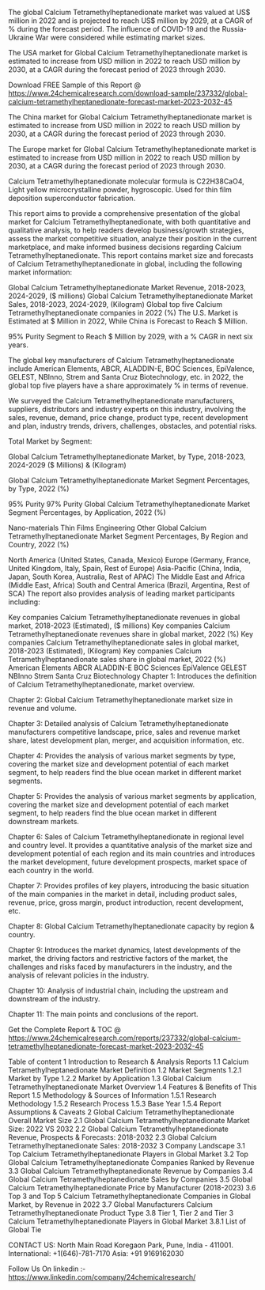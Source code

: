 The global Calcium Tetramethylheptanedionate market was valued at US$ million in 2022 and is projected to reach US$ million by 2029, at a CAGR of % during the forecast period. The influence of COVID-19 and the Russia-Ukraine War were considered while estimating market sizes.

The USA market for Global Calcium Tetramethylheptanedionate market is estimated to increase from USD million in 2022 to reach USD million by 2030, at a CAGR during the forecast period of 2023 through 2030.

Download FREE Sample of this Report @ https://www.24chemicalresearch.com/download-sample/237332/global-calcium-tetramethylheptanedionate-forecast-market-2023-2032-45

The China market for Global Calcium Tetramethylheptanedionate market is estimated to increase from USD million in 2022 to reach USD million by 2030, at a CAGR during the forecast period of 2023 through 2030.

The Europe market for Global Calcium Tetramethylheptanedionate market is estimated to increase from USD million in 2022 to reach USD million by 2030, at a CAGR during the forecast period of 2023 through 2030.

Calcium Tetramethylheptanedionate molecular formula is C22H38CaO4, Light yellow microcrystalline powder, hygroscopic. Used for thin film deposition superconductor fabrication.

This report aims to provide a comprehensive presentation of the global market for Calcium Tetramethylheptanedionate, with both quantitative and qualitative analysis, to help readers develop business/growth strategies, assess the market competitive situation, analyze their position in the current marketplace, and make informed business decisions regarding Calcium Tetramethylheptanedionate. This report contains market size and forecasts of Calcium Tetramethylheptanedionate in global, including the following market information:

Global Calcium Tetramethylheptanedionate Market Revenue, 2018-2023, 2024-2029, ($ millions)
Global Calcium Tetramethylheptanedionate Market Sales, 2018-2023, 2024-2029, (Kilogram)
Global top five Calcium Tetramethylheptanedionate companies in 2022 (%)
The U.S. Market is Estimated at $ Million in 2022, While China is Forecast to Reach $ Million.

95% Purity Segment to Reach $ Million by 2029, with a % CAGR in next six years.

The global key manufacturers of Calcium Tetramethylheptanedionate include American Elements, ABCR, ALADDIN-E, BOC Sciences, EpiValence, GELEST, NBInno, Strem and Santa Cruz Biotechnology, etc. in 2022, the global top five players have a share approximately % in terms of revenue.

We surveyed the Calcium Tetramethylheptanedionate manufacturers, suppliers, distributors and industry experts on this industry, involving the sales, revenue, demand, price change, product type, recent development and plan, industry trends, drivers, challenges, obstacles, and potential risks.

Total Market by Segment:

Global Calcium Tetramethylheptanedionate Market, by Type, 2018-2023, 2024-2029 ($ Millions) & (Kilogram)

Global Calcium Tetramethylheptanedionate Market Segment Percentages, by Type, 2022 (%)

95% Purity
97% Purity
Global Calcium Tetramethylheptanedionate Market Segment Percentages, by Application, 2022 (%)

Nano-materials
Thin Films Engineering
Other
Global Calcium Tetramethylheptanedionate Market Segment Percentages, By Region and Country, 2022 (%)

North America (United States, Canada, Mexico)
Europe (Germany, France, United Kingdom, Italy, Spain, Rest of Europe)
Asia-Pacific (China, India, Japan, South Korea, Australia, Rest of APAC)
The Middle East and Africa (Middle East, Africa)
South and Central America (Brazil, Argentina, Rest of SCA)
The report also provides analysis of leading market participants including:

Key companies Calcium Tetramethylheptanedionate revenues in global market, 2018-2023 (Estimated), ($ millions)
Key companies Calcium Tetramethylheptanedionate revenues share in global market, 2022 (%)
Key companies Calcium Tetramethylheptanedionate sales in global market, 2018-2023 (Estimated), (Kilogram)
Key companies Calcium Tetramethylheptanedionate sales share in global market, 2022 (%)
American Elements
ABCR
ALADDIN-E
BOC Sciences
EpiValence
GELEST
NBInno
Strem
Santa Cruz Biotechnology
Chapter 1: Introduces the definition of Calcium Tetramethylheptanedionate, market overview.

Chapter 2: Global Calcium Tetramethylheptanedionate market size in revenue and volume.

Chapter 3: Detailed analysis of Calcium Tetramethylheptanedionate manufacturers competitive landscape, price, sales and revenue market share, latest development plan, merger, and acquisition information, etc.

Chapter 4: Provides the analysis of various market segments by type, covering the market size and development potential of each market segment, to help readers find the blue ocean market in different market segments.

Chapter 5: Provides the analysis of various market segments by application, covering the market size and development potential of each market segment, to help readers find the blue ocean market in different downstream markets.

Chapter 6: Sales of Calcium Tetramethylheptanedionate in regional level and country level. It provides a quantitative analysis of the market size and development potential of each region and its main countries and introduces the market development, future development prospects, market space of each country in the world.

Chapter 7: Provides profiles of key players, introducing the basic situation of the main companies in the market in detail, including product sales, revenue, price, gross margin, product introduction, recent development, etc.

Chapter 8: Global Calcium Tetramethylheptanedionate capacity by region & country.

Chapter 9: Introduces the market dynamics, latest developments of the market, the driving factors and restrictive factors of the market, the challenges and risks faced by manufacturers in the industry, and the analysis of relevant policies in the industry.

Chapter 10: Analysis of industrial chain, including the upstream and downstream of the industry.

Chapter 11: The main points and conclusions of the report.

Get the Complete Report & TOC @ https://www.24chemicalresearch.com/reports/237332/global-calcium-tetramethylheptanedionate-forecast-market-2023-2032-45

Table of content
1 Introduction to Research & Analysis Reports
1.1 Calcium Tetramethylheptanedionate Market Definition
1.2 Market Segments
1.2.1 Market by Type
1.2.2 Market by Application
1.3 Global Calcium Tetramethylheptanedionate Market Overview
1.4 Features & Benefits of This Report
1.5 Methodology & Sources of Information
1.5.1 Research Methodology
1.5.2 Research Process
1.5.3 Base Year
1.5.4 Report Assumptions & Caveats
2 Global Calcium Tetramethylheptanedionate Overall Market Size
2.1 Global Calcium Tetramethylheptanedionate Market Size: 2022 VS 2032
2.2 Global Calcium Tetramethylheptanedionate Revenue, Prospects & Forecasts: 2018-2032
2.3 Global Calcium Tetramethylheptanedionate Sales: 2018-2032
3 Company Landscape
3.1 Top Calcium Tetramethylheptanedionate Players in Global Market
3.2 Top Global Calcium Tetramethylheptanedionate Companies Ranked by Revenue
3.3 Global Calcium Tetramethylheptanedionate Revenue by Companies
3.4 Global Calcium Tetramethylheptanedionate Sales by Companies
3.5 Global Calcium Tetramethylheptanedionate Price by Manufacturer (2018-2023)
3.6 Top 3 and Top 5 Calcium Tetramethylheptanedionate Companies in Global Market, by Revenue in 2022
3.7 Global Manufacturers Calcium Tetramethylheptanedionate Product Type
3.8 Tier 1, Tier 2 and Tier 3 Calcium Tetramethylheptanedionate Players in Global Market
3.8.1 List of Global Tie

CONTACT US:
North Main Road Koregaon Park, Pune, India - 411001.
International: +1(646)-781-7170
Asia: +91 9169162030

Follow Us On linkedin :- https://www.linkedin.com/company/24chemicalresearch/
